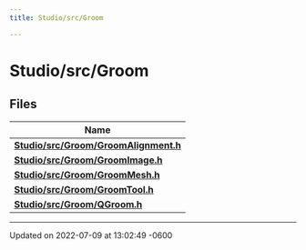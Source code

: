 ```yaml
---
title: Studio/src/Groom

---
```


# Studio/src/Groom



## Files

| Name           |
| -------------- |
| **[Studio/src/Groom/GroomAlignment.h](../Files/GroomAlignment_8h.md#file-groomalignment.h)**  |
| **[Studio/src/Groom/GroomImage.h](../Files/GroomImage_8h.md#file-groomimage.h)**  |
| **[Studio/src/Groom/GroomMesh.h](../Files/GroomMesh_8h.md#file-groommesh.h)**  |
| **[Studio/src/Groom/GroomTool.h](../Files/GroomTool_8h.md#file-groomtool.h)**  |
| **[Studio/src/Groom/QGroom.h](../Files/QGroom_8h.md#file-qgroom.h)**  |






-------------------------------

Updated on 2022-07-09 at 13:02:49 -0600
